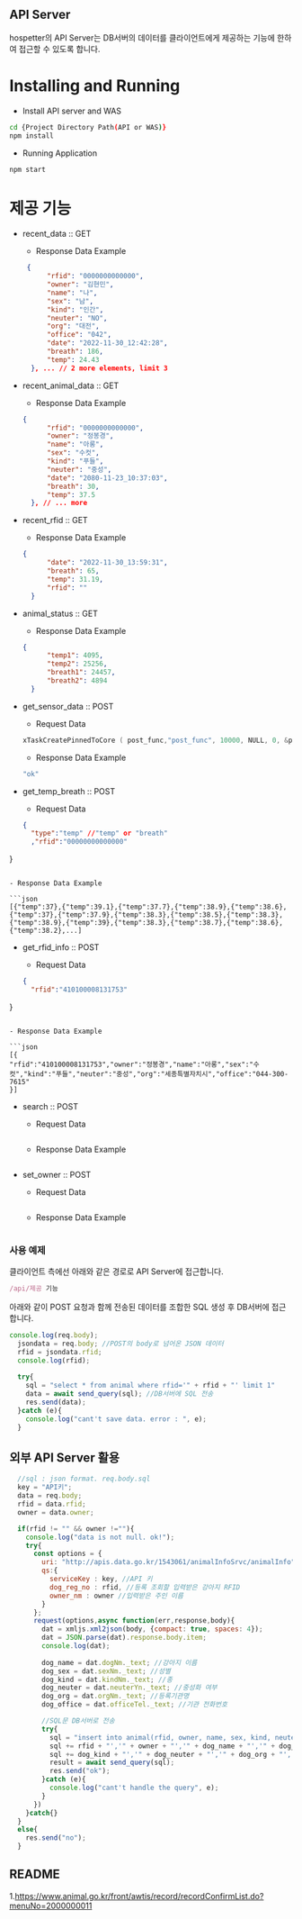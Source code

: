 ## API Server

hospetter의 API Server는 DB서버의 데이터를 클라이언트에게 제공하는 기능에 한하여 접근할 수 있도록 합니다.

# Installing and Running
  - Install API server and WAS
  ```sh
  cd {Project Directory Path(API or WAS)}
  npm install
  ```
  - Running Application
  ```sh
  npm start
  ```

# 제공 기능

* recent_data :: GET

  - Response Data Example
  
  ```json
   {
        "rfid": "0000000000000",
        "owner": "김현민",
        "name": "나",
        "sex": "남",
        "kind": "인간",
        "neuter": "NO",
        "org": "대전",
        "office": "042",
        "date": "2022-11-30_12:42:28",
        "breath": 186,
        "temp": 24.43
    }, ... // 2 more elements, limit 3
  ```

* recent_animal_data :: GET

  - Response Data Example
  
  ```json
  {
        "rfid": "0000000000000",
        "owner": "정봉경",
        "name": "아롱",
        "sex": "수컷",
        "kind": "푸들",
        "neuter": "중성",
        "date": "2080-11-23_10:37:03",
        "breath": 30,
        "temp": 37.5
    }, // ... more
  ```
  
* recent_rfid :: GET


  - Response Data Example
  
  ```json
  {
        "date": "2022-11-30_13:59:31",
        "breath": 65,
        "temp": 31.19,
        "rfid": ""
    }
  ```

* animal_status :: GET

  - Response Data Example
  
  ```json
  {
        "temp1": 4095,
        "temp2": 25256,
        "breath1": 24457,
        "breath2": 4894
    }
  ```

* get_sensor_data :: POST

  - Request Data
  
  ```c
  xTaskCreatePinnedToCore ( post_func,"post_func", 10000, NULL, 0, &post_handler, CORE2 ); //Transfer from Arduino to data api server in json format by POST method 
  ```
  
  - Response Data Example

  ```js
  "ok"
  ```

* get_temp_breath :: POST

  - Request Data
  
  ```json
  {
    "type":"temp" //"temp" or "breath"
    ,"rfid":"00000000000000"
}
  ```
  
  - Response Data Example

  ```json
  [{"temp":37},{"temp":39.1},{"temp":37.7},{"temp":38.9},{"temp":38.6},{"temp":37},{"temp":37.9},{"temp":38.3},{"temp":38.5},{"temp":38.3},{"temp":38.9},{"temp":39},{"temp":38.3},{"temp":38.7},{"temp":38.6},{"temp":38.2},...]
  ```

* get_rfid_info :: POST

  - Request Data
  
  ```json
  {
    "rfid":"410100008131753"
}
  ```
  
  - Response Data Example

  ```json
  [{
  "rfid":"410100008131753","owner":"정봉경","name":"아롱","sex":"수컷","kind":"푸들","neuter":"중성","org":"세종특별자치시","office":"044-300-7615"
  }]
  ```

* search :: POST

  - Request Data
  
  ```c
  
  ```
  
  - Response Data Example

  ```js
  
  ```

* set_owner :: POST

  - Request Data
  
  ```c
  
  ```
  
  - Response Data Example

  ```js
  
  ```

### 사용 예제

클라이언트 측에선 아래와 같은 경로로 API Server에 접근합니다.

```javascript
/api/제공 기능
```
아래와 같이 POST 요청과 함께 전송된 데이터를 조합한 SQL 생성 후 DB서버에 접근합니다.

```javascript
console.log(req.body);
  jsondata = req.body; //POST의 body로 넘어온 JSON 데이터
  rfid = jsondata.rfid;
  console.log(rfid);
  
  try{
    sql = "select * from animal where rfid='" + rfid + "' limit 1"
    data = await send_query(sql); //DB서버에 SQL 전송
    res.send(data);
  }catch (e){
    console.log("cant't save data. error : ", e);
  }
```

## 외부 API Server 활용

```javascript
  //sql : json format. req.body.sql
  key = "API키";
  data = req.body;
  rfid = data.rfid;
  owner = data.owner;

  if(rfid != "" && owner !=""){
    console.log("data is not null. ok!");
    try{
      const options = {
        uri: "http://apis.data.go.kr/1543061/animalInfoSrvc/animalInfo",
        qs:{
          serviceKey : key, //API 키
          dog_reg_no : rfid, //등록 조회할 입력받은 강아지 RFID
          owner_nm : owner //입력받은 주인 이름
        }
      };
      request(options,async function(err,response,body){
        dat = xmljs.xml2json(body, {compact: true, spaces: 4});
        dat = JSON.parse(dat).response.body.item;
        console.log(dat);
        
        dog_name = dat.dogNm._text; //강아지 이름
        dog_sex = dat.sexNm._text; //성별
        dog_kind = dat.kindNm._text; //종
        dog_neuter = dat.neuterYn._text; //중성화 여부
        dog_org = dat.orgNm._text; //등록기관명
        dog_office = dat.officeTel._text; //기관 전화번호

        //SQL문 DB서버로 전송
        try{
          sql = "insert into animal(rfid, owner, name, sex, kind, neuter, org, office)values('";
          sql += rfid + "','" + owner + "','" + dog_name + "','" + dog_sex + "','";
          sql += dog_kind + "','" + dog_neuter + "','" + dog_org + "','" + dog_office + "')";
          result = await send_query(sql);
          res.send("ok");
        }catch (e){
          console.log("cant't handle the query", e);
        }
      })
    }catch{}
  }
  else{
    res.send("no");
  }
```

## README

1.https://www.animal.go.kr/front/awtis/record/recordConfirmList.do?menuNo=2000000011


